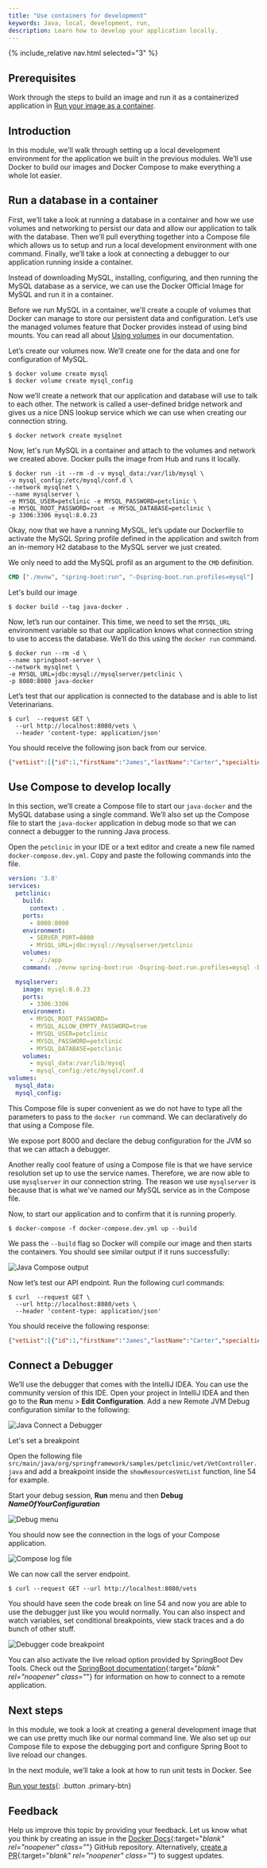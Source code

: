 ```yaml
---
title: "Use containers for development"
keywords: Java, local, development, run,
description: Learn how to develop your application locally.
---
```


{% include_relative nav.html selected="3" %}

## Prerequisites

Work through the steps to build an image and run it as a containerized application in [Run your image as a container](run-containers.md).

## Introduction

In this module, we’ll walk through setting up a local development environment for the application we built in the previous modules. We’ll use Docker to build our images and Docker Compose to make everything a whole lot easier.

## Run a database in a container

First, we’ll take a look at running a database in a container and how we use volumes and networking to persist our data and allow our application to talk with the database. Then we’ll pull everything together into a Compose file which allows us to setup and run a local development environment with one command. Finally, we’ll take a look at connecting a debugger to our application running inside a container.

Instead of downloading MySQL, installing, configuring, and then running the MySQL database as a service, we can use the Docker Official Image for MySQL and run it in a container.

Before we run MySQL in a container, we'll create a couple of volumes that Docker can manage to store our persistent data and configuration. Let’s use the managed volumes feature that Docker provides instead of using bind mounts. You can read all about [Using volumes](../../storage/volumes.md) in our documentation.

Let’s create our volumes now. We’ll create one for the data and one for configuration of MySQL.

```console
$ docker volume create mysql
$ docker volume create mysql_config
```

Now we’ll create a network that our application and database will use to talk to each other. The network is called a user-defined bridge network and gives us a nice DNS lookup service which we can use when creating our connection string.

```console
$ docker network create mysqlnet
```

Now, let's run MySQL in a container and attach to the volumes and network we created above. Docker pulls the image from Hub and runs it locally.

```console
$ docker run -it --rm -d -v mysql_data:/var/lib/mysql \
-v mysql_config:/etc/mysql/conf.d \
--network mysqlnet \
--name mysqlserver \
-e MYSQL_USER=petclinic -e MYSQL_PASSWORD=petclinic \
-e MYSQL_ROOT_PASSWORD=root -e MYSQL_DATABASE=petclinic \
-p 3306:3306 mysql:8.0.23
```

Okay, now that we have a running MySQL, let’s update our Dockerfile to activate the MySQL Spring profile defined in the application and switch from an in-memory H2 database to the MySQL server we just created.

We only need to add the MySQL profil as an argument to the `CMD` definition.

```dockerfile
CMD ["./mvnw", "spring-boot:run", "-Dspring-boot.run.profiles=mysql"]
```

Let's build our image

```console
$ docker build --tag java-docker .
```

Now, let’s run our container. This time, we need to set the `MYSQL_URL` environment variable so that our application knows what connection string to use to access the database. We’ll do this using the `docker run` command.

```console
$ docker run --rm -d \
--name springboot-server \
--network mysqlnet \
-e MYSQL_URL=jdbc:mysql://mysqlserver/petclinic \
-p 8080:8080 java-docker
```

Let’s test that our application is connected to the database and is able to list Veterinarians.

```console
$ curl  --request GET \
  --url http://localhost:8080/vets \
  --header 'content-type: application/json'
```

You should receive the following json back from our service.

```json
{"vetList":[{"id":1,"firstName":"James","lastName":"Carter","specialties":[],"nrOfSpecialties":0,"new":false},{"id":2,"firstName":"Helen","lastName":"Leary","specialties":[{"id":1,"name":"radiology","new":false}],"nrOfSpecialties":1,"new":false},{"id":3,"firstName":"Linda","lastName":"Douglas","specialties":[{"id":3,"name":"dentistry","new":false},{"id":2,"name":"surgery","new":false}],"nrOfSpecialties":2,"new":false},{"id":4,"firstName":"Rafael","lastName":"Ortega","specialties":[{"id":2,"name":"surgery","new":false}],"nrOfSpecialties":1,"new":false},{"id":5,"firstName":"Henry","lastName":"Stevens","specialties":[{"id":1,"name":"radiology","new":false}],"nrOfSpecialties":1,"new":false},{"id":6,"firstName":"Sharon","lastName":"Jenkins","specialties":[],"nrOfSpecialties":0,"new":false}]}
```

## Use Compose to develop locally

In this section, we’ll create a Compose file to start our `java-docker` and the MySQL database using a single command. We’ll also set up the Compose file to start the `java-docker` application in debug mode so that we can connect a debugger to the running Java process.

Open the `petclinic` in your IDE or a text editor and create a new file named `docker-compose.dev.yml`. Copy and paste the following commands into the file.

```yaml
version: '3.8'
services:
  petclinic:
    build:
      context: .
    ports:
      - 8000:8000
    environment:
      - SERVER_PORT=8080
      - MYSQL_URL=jdbc:mysql://mysqlserver/petclinic
    volumes:
      - ./:/app
    command: ./mvnw spring-boot:run -Dspring-boot.run.profiles=mysql -Dspring-boot.run.jvmArguments="-agentlib:jdwp=transport=dt_socket,server=y,suspend=n,address=*:8000"

  mysqlserver:
    image: mysql:8.0.23
    ports:
      - 3306:3306
    environment:
      - MYSQL_ROOT_PASSWORD=
      - MYSQL_ALLOW_EMPTY_PASSWORD=true
      - MYSQL_USER=petclinic
      - MYSQL_PASSWORD=petclinic
      - MYSQL_DATABASE=petclinic
    volumes:
      - mysql_data:/var/lib/mysql
      - mysql_config:/etc/mysql/conf.d
volumes:
  mysql_data:
  mysql_config:
```

This Compose file is super convenient as we do not have to type all the parameters to pass to the `docker run` command. We can declaratively do that using a Compose file.

We expose port 8000 and declare the debug configuration for the JVM so that we can attach a debugger.

Another really cool feature of using a Compose file is that we have service resolution set up to use the service names. Therefore, we are now able to use `mysqlserver` in our connection string. The reason we use `mysqlserver` is because that is what we've named our MySQL service as in the Compose file.

Now, to start our application and to confirm that it is running properly.

```console
$ docker-compose -f docker-compose.dev.yml up --build
```

We pass the `--build` flag so Docker will compile our image and then starts the containers. You should see similar output if it runs successfully:

![Java Compose output](images/java-compose-output.png)

Now let’s test our API endpoint. Run the following curl commands:

```console
$ curl  --request GET \
  --url http://localhost:8080/vets \
  --header 'content-type: application/json'
```

You should receive the following response:

```json
{"vetList":[{"id":1,"firstName":"James","lastName":"Carter","specialties":[],"nrOfSpecialties":0,"new":false},{"id":2,"firstName":"Helen","lastName":"Leary","specialties":[{"id":1,"name":"radiology","new":false}],"nrOfSpecialties":1,"new":false},{"id":3,"firstName":"Linda","lastName":"Douglas","specialties":[{"id":3,"name":"dentistry","new":false},{"id":2,"name":"surgery","new":false}],"nrOfSpecialties":2,"new":false},{"id":4,"firstName":"Rafael","lastName":"Ortega","specialties":[{"id":2,"name":"surgery","new":false}],"nrOfSpecialties":1,"new":false},{"id":5,"firstName":"Henry","lastName":"Stevens","specialties":[{"id":1,"name":"radiology","new":false}],"nrOfSpecialties":1,"new":false},{"id":6,"firstName":"Sharon","lastName":"Jenkins","specialties":[],"nrOfSpecialties":0,"new":false}]}
```

## Connect a Debugger

We’ll use the debugger that comes with the IntelliJ IDEA. You can use the community version of this IDE. Open your project in IntelliJ IDEA and then go to the **Run** menu > **Edit Configuration**. Add a new Remote JVM Debug configuration similar to the following:

![Java Connect a Debugger](images/connect-debugger.png)

Let's set a breakpoint

Open the following file `src/main/java/org/springframework/samples/petclinic/vet/VetController.java` and add a breakpoint inside the `showResourcesVetList` function, line 54 for example.

Start your debug session, **Run** menu and then **Debug _NameOfYourConfiguration_**

![Debug menu](images/debug-menu.png)

You should now see the connection in the logs of your Compose application.

![Compose log file ](images/compose-logs.png)

We can now call the server endpoint.

```console
$ curl --request GET --url http://localhost:8080/vets
```

You should have seen the code break on line 54 and now you are able to use the debugger just like you would normally. You can also inspect and watch variables, set conditional breakpoints, view stack traces and a do bunch of other stuff.

![Debugger code breakpoint](images/debugger-breakpoint.png)

You can also activate the live reload option provided by SpringBoot Dev Tools. Check out the [SpringBoot documentation](https://docs.spring.io/spring-boot/docs/current/reference/html/using-spring-boot.html#using-boot-devtools-remote){:target="_blank" rel="noopener" class="_"} for information on how to connect to a remote application.

## Next steps

In this module, we took a look at creating a general development image that we can use pretty much like our normal command line. We also set up our Compose file to expose the debugging port and configure Spring Boot to live reload our changes.

In the next module, we’ll take a look at how to run unit tests in Docker. See

[Run your tests](run-tests.md){: .button .primary-btn}

## Feedback

Help us improve this topic by providing your feedback. Let us know what you think by creating an issue in the [Docker Docs](https://github.com/docker/docker.github.io/issues/new?title=[Java%20docs%20feedback]){:target="_blank" rel="noopener" class="_"} GitHub repository. Alternatively, [create a PR](https://github.com/docker/docker.github.io/pulls){:target="_blank" rel="noopener" class="_"} to suggest updates.

